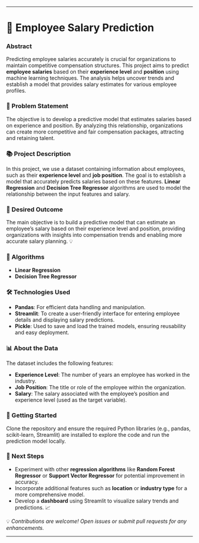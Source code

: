 

---

# 💼 **Employee Salary Prediction**

### **Abstract**
Predicting employee salaries accurately is crucial for organizations to maintain competitive compensation structures. This project aims to predict **employee salaries** based on their **experience level** and **position** using machine learning techniques. The analysis helps uncover trends and establish a model that provides salary estimates for various employee profiles.

### **🚩 Problem Statement**
The objective is to develop a predictive model that estimates salaries based on experience and position. By analyzing this relationship, organizations can create more competitive and fair compensation packages, attracting and retaining talent.

### **📚 Project Description**
In this project, we use a dataset containing information about employees, such as their **experience level** and **job position**. The goal is to establish a model that accurately predicts salaries based on these features. **Linear Regression** and **Decision Tree Regressor** algorithms are used to model the relationship between the input features and salary.

### **🎯 Desired Outcome**
The main objective is to build a predictive model that can estimate an employee’s salary based on their experience level and position, providing organizations with insights into compensation trends and enabling more accurate salary planning. 💡

### **🧠 Algorithms**
- **Linear Regression**
- **Decision Tree Regressor**

### **🛠️ Technologies Used**
- **Pandas**: For efficient data handling and manipulation.
- **Streamlit**: To create a user-friendly interface for entering employee details and displaying salary predictions.
- **Pickle**: Used to save and load the trained models, ensuring reusability and easy deployment.

### **📊 About the Data**
The dataset includes the following features:
- **Experience Level**: The number of years an employee has worked in the industry.
- **Job Position**: The title or role of the employee within the organization.
- **Salary**: The salary associated with the employee’s position and experience level (used as the target variable).

### **🔧 Getting Started**
Clone the repository and ensure the required Python libraries (e.g., pandas, scikit-learn, Streamlit) are installed to explore the code and run the prediction model locally.

### **🚀 Next Steps**
- Experiment with other **regression algorithms** like **Random Forest Regressor** or **Support Vector Regressor** for potential improvement in accuracy.
- Incorporate additional features such as **location** or **industry type** for a more comprehensive model.
- Develop a **dashboard** using Streamlit to visualize salary trends and predictions. 📈

💡 *Contributions are welcome! Open issues or submit pull requests for any enhancements.*

---
